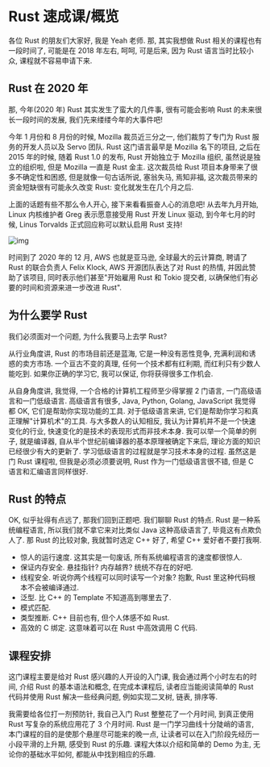 # Rust 速成课/概览

各位 Rust 的朋友们大家好, 我是 Yeah 老师. 那, 其实我想做 Rust 相关的课程也有一段时间了, 可能是在 2018 年左右, 呵呵, 可是后来, 因为 Rust 语言当时比较小众, 课程就不容易申请下来.

## Rust 在 2020 年

那, 今年(2020 年) Rust 其实发生了蛮大的几件事, 很有可能会影响 Rust 的未来很长一段时间的发展, 我们先来缕缕今年的大事件吧!

今年 1 月份和 8 月份的时候, Mozilla 裁员近三分之一, 他们裁剪了专门为 Rust 服务的开发人员以及 Servo 团队. Rust 这门语言最早是 Mozilla 名下的项目, 之后在 2015 年的时候, 随着 Rust 1.0 的发布, Rust 开始独立于 Mozilla 组织, 虽然说是独立的组织啦, 但是 Mozilla 一直是 Rust 金主. 这次裁员给 Rust 项目本身带来了很多不确定性和困惑, 但是就像一句古话所说, 塞翁失马, 焉知非福, 这次裁员带来的资金短缺很有可能永久改变 Rust: 变化就发生在几个月之后.

上面的话题有些不那么令人开心, 接下来看看振奋人心的消息吧! 从去年九月开始, Linux 内核维护者 Greg 表示愿意接受用 Rust 开发 Linux 驱动, 到今年七月的时候, Linus Torvalds 正式回应称可以默认启用 Rust 支持!

![img](/img/rust_crash/overview/linus.jpg)

时间到了 2020 年的 12 月, AWS 也就是亚马逊, 全球最大的云计算商, 聘请了 Rust 的联合负责人 Felix Klock, AWS 开源团队表达了对 Rust 的热情, 并因此赞助了该项目, 同时表示他们甚至"开始雇用 Rust 和 Tokio 提交者, 以确保他们有必要的时间和资源来进一步改进 Rust".

## 为什么要学 Rust

我们必须面对一个问题, 为什么我要马上去学 Rust?

从行业角度讲, Rust 的市场目前还是蓝海, 它是一种没有恶性竞争, 充满利润和诱惑的卖方市场. 一个亘古不变的真理, 任何一个技术都有红利期, 而红利只有少数人能吃到. 如果你正确的学习它, 我可以保证, 你将获得很多工作机会.

从自身角度讲, 我觉得, 一个合格的计算机工程师至少得掌握 2 门语言, 一门高级语言和一门低级语言. 高级语言有很多, Java, Python, Golang, JavaScript 我觉得都 OK, 它们是帮助你实现功能的工具. 对于低级语言来讲, 它们是帮助你学习和真正理解"计算机术"的工具. 与大多数人的认知相反, 我认为计算机并不是一个快速变化的行业, 快速变化的是技术的表现形式而非技术本身. 我可以举一个简单的例子, 就是编译器, 自从半个世纪前编译器的基本原理被确定下来后, 理论方面的知识已经很少有大的更新了. 学习低级语言的过程就是学习技术本身的过程. 虽然这是门 Rust 课程啦, 但我是必须必须要说明, Rust 作为一门低级语言很不错, 但是 C 语言和汇编语言同样很好.

## Rust 的特点

OK, 似乎扯得有点远了, 那我们回到正题吧. 我们聊聊 Rust 的特点. Rust 是一种系统编程语言, 所以我们就不拿它来对比类似 Java 这种高级语言了, 毕竟这有点欺负人了. 那 Rust 的比较对象, 我就暂时选定 C++ 好了, 希望 C++ 爱好者不要打我啊.

- 惊人的运行速度. 这其实是一句废话, 所有系统编程语言的速度都很惊人.
- 保证内存安全. 悬挂指针? 内存越界? 统统不存在的好吧.
- 线程安全. 听说你两个线程可以同时读写一个对象? 抱歉, Rust 里这种代码根本不会被编译通过.
- 泛型. 比 C++ 的 Template 不知道高到哪里去了.
- 模式匹配.
- 类型推断. C++ 目前也有, 但个人体感不如 Rust.
- 高效的 C 绑定. 这意味着可以在 Rust 中高效调用 C 代码.

## 课程安排

这门课程主要是给对 Rust 感兴趣的人开设的入门课, 我会通过两个小时左右的时间, 介绍 Rust 的基本语法和概念, 在完成本课程后, 读者应当能阅读简单的 Rust 代码并使用 Rust 解决一些经典问题, 例如实现二叉树, 链表, 排序等.

我需要给各位打一剂预防针, 我自己入门 Rust 整整花了一个月时间, 到真正使用 Rust 写复杂的系统应用花了 3 个月时间. Rust 是一门学习曲线十分陡峭的语言, 本门课程的目的是使那个悬崖尽可能来的晚一点, 让读者可以在入门阶段先经历一小段平滑的上升期, 感受到 Rust 的乐趣. 课程大体以介绍和简单的 Demo 为主, 无论你的基础水平如何, 都能从中找到相应的乐趣.
